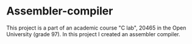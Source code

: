 # Assembler-compiler
This project is a part of an academic course "C lab", 20465 in the Open University (grade 97). In this project I created an assembler compiler.
